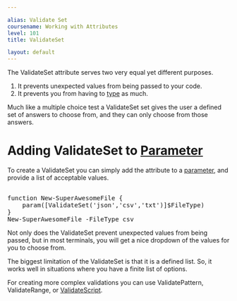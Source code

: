 ```yaml
---

alias: Validate Set
coursename: Working with Attributes
level: 101
title: ValidateSet

layout: default
---
```


The ValidateSet attribute serves two very equal yet different purposes. 

1. It prevents unexpected values from being passed to your code.
2. It prevents you from having to [type](/PowerShell/Types) as much.

Much like a multiple choice test a ValidateSet set gives the user a defined set of answers to choose from, and they can only choose from those answers. 

# Adding ValidateSet to [Parameter](/PowerShell/Parameters)

To create a ValidateSet you can simply add the attribute to a [parameter](/PowerShell/Parameters), and provide a list of acceptable values.

<pre><br/><span class='Verbose'>function</span>&nbsp;<span class='Verbose'>New-SuperAwesomeFile</span>&nbsp;<span class='Magenta'>{</span><br/>&nbsp;&nbsp;&nbsp;&nbsp;<span class='Verbose'>param</span><span class='Magenta'>(</span><span class='Magenta'>[</span><span class='Output'>ValidateSet</span><span class='Magenta'>(</span><span class='Verbose'>'json'</span><span class='Magenta'>,</span><span class='Verbose'>'csv'</span><span class='Magenta'>,</span><span class='Verbose'>'txt'</span><span class='Magenta'>)</span><span class='Magenta'>]</span><span class='Warning'>$FileType</span><span class='Magenta'>)</span><br/><span class='Magenta'>}</span><br/><span class='Warning'>New-SuperAwesomeFile</span>&nbsp;<span class='Magenta'>-FileType</span>&nbsp;<span class='Verbose'>csv</span><br/></pre>

Not only does the ValidateSet prevent unexpected values from being passed, but in most terminals, you will get a nice dropdown of the values for you to choose from.

The biggest limitation of the ValidateSet is that it is a defined list. So, it works well in situations where you have a finite list of options. 

For creating more complex validations you can use ValidatePattern, ValidateRange, or [ValidateScript](/PowerShell/Attributes/ValidateScript).

